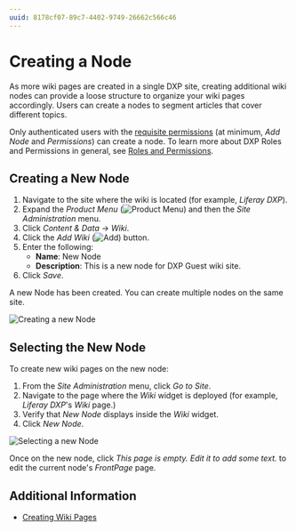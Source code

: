 ```yaml
---
uuid: 8178cf07-89c7-4402-9749-26662c566c46
---
```

# Creating a Node

As more wiki pages are created in a single DXP site, creating additional wiki nodes can provide a loose structure to organize your wiki pages accordingly. Users can create a nodes to segment articles that cover different topics.

Only authenticated users with the [requisite permissions](./wiki-permissions.md) (at minimum, _Add Node_ and _Permissions_) can create a node. To learn more about DXP Roles and Permissions in general, see [Roles and Permissions](https://help.liferay.com/hc/articles/360017895212-Roles-and-Permissions).

## Creating a New Node

1. Navigate to the site where the wiki is located (for example, _Liferay DXP_).
1. Expand the _Product Menu_ (![Product Menu](../../images/icon-product-menu.png)) and then the _Site Administration_ menu.
1. Click _Content & Data_ &rarr; _Wiki_.
1. Click the _Add Wiki_ (![Add](../../images/icon-add.png)) button.
1. Enter the following:
    * **Name**: New Node
    * **Description**: This is a new node for DXP Guest wiki site.
1. Click _Save_.

A new Node has been created. You can create multiple nodes on the same site.

![Creating a new Node](./creating-a-node/images/01.png)

## Selecting the New Node

To create new wiki pages on the new node:

1. From the _Site Administration_ menu, click _Go to Site_.
1. Navigate to the page where the _Wiki_ widget is deployed (for example, _Liferay DXP_'s _Wiki_ page.)
1. Verify that _New Node_ displays inside the _Wiki_ widget.
1. Click _New Node_.

![Selecting a new Node](./creating-a-node/images/02.png)

Once on the new node, click _This page is empty. Edit it to add some text._ to edit the current node's _FrontPage_ page.

## Additional Information

* [Creating Wiki Pages](./creating-wiki-pages.md)
